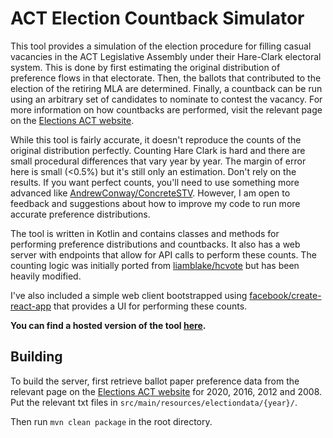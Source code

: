 # ACT Election Countback Simulator

This tool provides a simulation of the election procedure for filling casual vacancies in the ACT Legislative Assembly
under their Hare-Clark electoral system. This is done by first estimating the original distribution of preference flows
in that electorate. Then, the ballots that contributed to the election of the retiring MLA are determined. Finally, a
countback can be run using an arbitrary set of candidates to nominate to contest the vacancy. For more information on
how countbacks are performed, visit the relevant page on the
[Elections ACT website](https://www.elections.act.gov.au/education/act_electoral_commission_fact_sheets/fact_sheets_-_general_html/elections_act_factsheet_casual_vacancies).

While this tool is fairly accurate, it doesn't reproduce the counts of the original distribution perfectly. Counting
Hare Clark is hard and there are small procedural differences that vary year by year. The margin of error here is small
(<0.5%) but it's still only an estimation. Don't rely on the results. If you want perfect counts, you'll need to use
something more advanced like [AndrewConway/ConcreteSTV](https://github.com/AndrewConway/ConcreteSTV). However, I am open
to feedback and suggestions about how to improve my code to run more accurate preference distributions.

The tool is written in Kotlin and contains classes and methods for performing preference distributions and countbacks.
It also has a web server with endpoints that allow for API calls to perform these counts. The counting logic was
initially ported from [liamblake/hcvote](https://github.com/liamblake/hcvote) but has been heavily modified.

I've also included a simple web client bootstrapped using [facebook/create-react-app](https://github.com/facebook/create-react-app)
that provides a UI for performing these counts.

**You can find a hosted version of the tool [here](http://countback.bouckaert.io/).**

## Building
To build the server, first retrieve ballot paper preference data from the relevant page on the
[Elections ACT website](https://www.elections.act.gov.au/elections_and_voting/past_act_legislative_assembly_elections)
for 2020, 2016, 2012 and 2008. Put the relevant txt files in `src/main/resources/electiondata/{year}/`.

Then run `mvn clean package` in the root directory.
